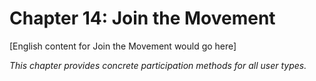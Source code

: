 ﻿# Chapter 14: Join the Movement

[English content for Join the Movement would go here]

*This chapter provides concrete participation methods for all user types.*
